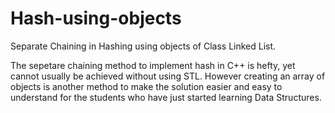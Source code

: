 # Hash-using-objects
Separate Chaining in Hashing using objects of Class Linked List.

The sepetare chaining method to implement hash in C++ is hefty, yet cannot usually be achieved without using STL. However creating an array
of objects is another method to make the solution easier and easy to understand for the students who have just started learning Data 
Structures.
